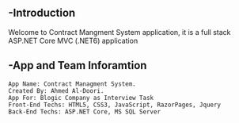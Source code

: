 -Introduction
------
Welcome to Contract Mangment System application, it is a full stack ASP.NET Core MVC (.NET6) application

-App and Team Inforamtion
------
`App Name: Contract Managment System.`<br>
`Created By: Ahmed Al-Doori.`<br>
`App For: Blogic Company as Interview Task`<br>
`Front-End Techs: HTML5, CSS3, JavaScript, RazorPages, Jquery`<br>
`Back-End Techs: ASP.NET Core, MS SQL Server`
